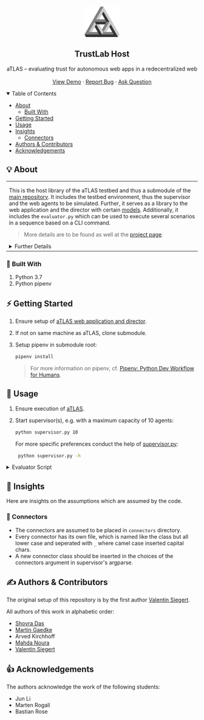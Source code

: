 
<br />
<div align="center">
  <a href="https://github.com/github_username/repo_name">
    <img src="https://github.com/ValentinSiegert/aTLAS/raw/master/_logos/atlas_grey.svg" alt="aTLAS orange" height="80">
  </a>
  <h2>TrustLab Host</h2>
  <p>
    aTLAS – evaluating trust for autonomous web apps in a redecentralized web
    <!--<br />
    <a href="https://github.com/github_username/repo_name"><strong>Explore the docs »</strong></a> -->
    <br />
    <br />
    <a href="https://vsr-www.informatik.tu-chemnitz.de/projects/2020/atlas/demo/">View Demo</a>
    ·
    <a href="https://gitlab.hrz.tu-chemnitz.de/vsr/phd/siegert/trustlab/-/issues">Report Bug</a>
    ·
    <a href="mailto:valentin.siegert@informatik.tu-chemnitz.de?subject=Question on aTLAS">Ask Question</a>
  </p>
</div>

<details open="open">
<summary>Table of Contents</summary>

- [About](#-about)
  - [Built With](#-built-with)
- [Getting Started](#-getting-started)
- [Usage](#-usage)
- [Insights](#-insights)
  - [Connectors](#-connectors)
- [Authors & Contributors](#-authors--contributors)
- [Acknowledgements](#-acknowledgements)

</details>

## 💡 About

<table>
<tr>
<td>

This is the host library of the aTLAS testbed and thus a submodule of the [main repository][trustlab-repo].
It includes the testbed environment, thus the supervisor and the web agents to be simulated.
Further, it serves as a library to the web application and the director with certain [models](models.py).
Additionally, it includes the `evaluator.py` which can be used to execute several scenarios in a sequence based on a CLI command.

> More details are to be found as well at the [project page][atlas-project].

<details>
<summary>Further Details</summary>

The redecentralization of the web introduces new challenges on trusting data from other sources
due to many unknown or even hidden parties.
An application working trustworthy in a decentralized web must evaluate trust and take trustaware decisions
autonomously without relying on a centralized infrastructure.
This autonomy and the huge amount of available applications necessitates the web to be modelled as
an open dynamic Multi-Agent System (MAS).
To evaluate the trust of web agents, the most suitable trust models need to be identified and used.
Despite the various trust models proposed in the literature for evaluating a web agent’s trust, 
the examination of them with different scenarios and configurations is not trivial.
To address these challenges, we initiated aTLAS, a Trust Laboratory of Multi-Agent Systems
which is a web-based wizard testbed for researchers and web engineers to evaluate trust models systematically.
aTLAS will enable future research regarding trust evaluations in a decentralized web.

The aTLAS project intends to examine trust for a redecentralization of the web.
It enables a broad comparison of trust mechanics, scales and models from the literature
within the current state of the art.
Therefore, it runs and evaluates multi-agent system scenarios, which are defined beforehand.
As the redencentralization of the web necessitates it to be modeled as a open dynamic multi-agent system,
such a laboratory can support the current situation where a comparision of trust approaches
for a decentralized web has to be done manually with a high effort.

> Relevant Publications:
> 
> [aTLAS: a Testbed to Examine Trust for a Redecentralized Web][atlas-paper]
> 
> [WTA: Towards a Web-based Testbed Architecture][wta-paper]

</details>
</td>
</tr>
</table>

### 🧱 Built With

1. Python 3.7
2. Python pipenv

## ⚡ Getting Started

1. Ensure setup of [aTLAS web application and director][trustlab-repo].

2. If not on same machine as aTLAS, clone submodule.

3. Setup pipenv in submodule root:
    ```bash
    pipenv install
    ```
   >For more information on pipenv, cf. [Pipenv: Python Dev Workflow for Humans][pipenv].

## 👟 Usage

1. Ensure execution of [aTLAS][trustlab-repo].

2. Start supervisor(s), e.g. with a maximum capacity of 10 agents:
    ```bash
    python supervisor.py 10
    ```
   For more specific preferences conduct the help of [supervisor.py](supervisor.py):
   ```bash
    python supervisor.py -h
    ```

<details>
<summary>Evaluator Script</summary>

1. Ensure execution of [aTLAS][trustlab-repo] and of one or more supervisors.
2. Update the [evaluator.py](evaluator.py) with the desired scenarios to execute.
3. Start evaluator
    ```bash
    python evaluator.py
    ```
   For more specific preferences conduct the help of [evaluator.py](evaluator.py):
   ```bash
    python evaluator.py -h
    ```

</details>

## 👀 Insights

Here are insights on the assumptions which are assumed by the code.

### 🔗 Connectors
- The connectors are assumed to be placed in ``connectors`` directory.
- Every connector has its own file, which is named like the class but all lower case and seperated with ``_`` where camel case inserted capital chars.
- A new connector class should be inserted in the choices of the connectors argument in supervisor's argparse.

## ✍ Authors & Contributors

The original setup of this repository is by the first author [Valentin Siegert][valentin-siegert-website].

All authors of this work in alphabetic order:

- [Shovra Das](https://github.com/shovradas)
- [Martin Gaedke](https://vsr.informatik.tu-chemnitz.de/people/gaedke)
- Arved Kirchhoff
- [Mahda Noura](https://vsr.informatik.tu-chemnitz.de/people/mahdanoura)
- [Valentin Siegert][valentin-siegert-website]

## 👍 Acknowledgements

The authors acknowledge the work of the following students:

- Jun Li
- Marten Rogall
- Bastian Rose


<!-- Identifiers, in alphabetical order -->
[atlas-logo-grey]: https://github.com/ValentinSiegert/aTLAS/raw/master/_logos/atlas_grey.svg
[atlas-paper]: https://vsr.informatik.tu-chemnitz.de/research/publications/2020/010/
[atlas-project]: https://vsr.informatik.tu-chemnitz.de/projects/2020/atlas/
[demo-extern]: https://vsr-www.informatik.tu-chemnitz.de/projects/2020/atlas/demo/
[demo-intern]: https://vsr-dem0.informatik.tu-chemnitz.de/trustlab/
[pipenv]: https://pipenv.pypa.io/en/latest/
[trustlab-repo]: https://gitlab.hrz.tu-chemnitz.de/vsr/phd/siegert/trustlab
[valentin-siegert-website]: https://vsr.informatik.tu-chemnitz.de/people/siegert
[wta-paper]: https://vsr.informatik.tu-chemnitz.de/research/publications/2021/007/
